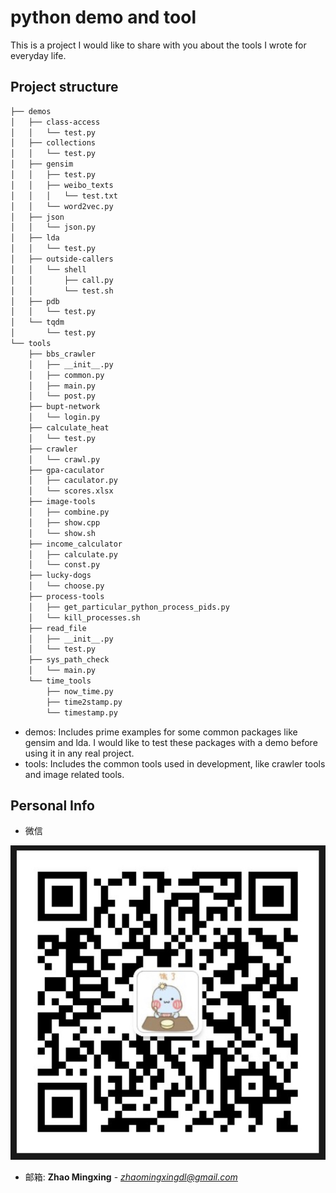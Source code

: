 # python demo and tool


This is a project I would like to share with you about the tools I wrote for everyday life.


## Project structure
``` bash
├── demos
│   ├── class-access
│   │   └── test.py
│   ├── collections
│   │   └── test.py
│   ├── gensim
│   │   ├── test.py
│   │   ├── weibo_texts
│   │   │   └── test.txt
│   │   └── word2vec.py
│   ├── json
│   │   └── json.py
│   ├── lda
│   │   └── test.py
│   ├── outside-callers
│   │   └── shell
│   │       ├── call.py
│   │       └── test.sh
│   ├── pdb
│   │   └── test.py
│   └── tqdm
│       └── test.py
└── tools
    ├── bbs_crawler
    │   ├── __init__.py
    │   ├── common.py
    │   ├── main.py
    │   └── post.py
    ├── bupt-network
    │   └── login.py
    ├── calculate_heat
    │   └── test.py
    ├── crawler
    │   └── crawl.py
    ├── gpa-caculator
    │   ├── caculator.py
    │   └── scores.xlsx
    ├── image-tools
    │   ├── combine.py
    │   ├── show.cpp
    │   └── show.sh
    ├── income_calculator
    │   ├── calculate.py
    │   └── const.py
    ├── lucky-dogs
    │   └── choose.py
    ├── process-tools
    │   ├── get_particular_python_process_pids.py
    │   └── kill_processes.sh
    ├── read_file
    │   ├── __init__.py
    │   └── test.py
    ├── sys_path_check
    │   └── main.py
    └── time_tools
        ├── now_time.py
        ├── time2stamp.py
        └── timestamp.py
```

* demos: Includes prime examples for some common packages like gensim and lda. I would like to 
test these packages with a demo before using it in any real project.
* tools: Includes the common tools used in development, like crawler tools and image related tools.

## Personal Info

* 微信



![IMG](/docs/images/wechat.png)

* 邮箱: **Zhao Mingxing** - *[zhaomingxingdl@gmail.com](mailto:zhaomingxingdl@gmail.com)* 
